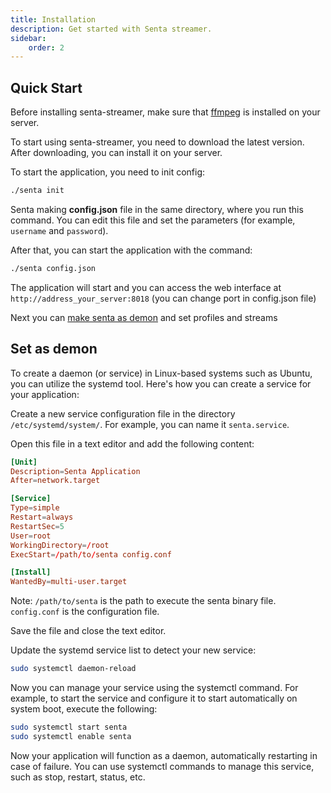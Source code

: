 ```yaml
---
title: Installation
description: Get started with Senta streamer.
sidebar:
    order: 2
---
```

## Quick Start

Before installing senta-streamer, make sure that [ffmpeg](https://ffmpeg.org/) is installed on your server.

To start using senta-streamer, you need to download the latest version. After downloading, you can install it on your server.

To start the application, you need to init config:

```bash [terminal]
./senta init
```

Senta making **config.json** file in the same directory, where you run this command. You can edit this file and set the parameters (for example, `username` and `password`).

After that, you can start the application with the command:

```bash [terminal]
./senta config.json
```

The application will start and you can access the web interface at `http://address_your_server:8018` (you can change port in config.json file)

Next you can [make senta as demon](/getting-started/installation/#set-as-demon) and set profiles and streams

## Set as demon

To create a daemon (or service) in Linux-based systems such as Ubuntu, you can utilize the systemd tool. Here's how you can create a service for your application:

Create a new service configuration file in the directory `/etc/systemd/system/`. For example, you can name it `senta.service`.

Open this file in a text editor and add the following content:

```toml
[Unit]
Description=Senta Application
After=network.target

[Service]
Type=simple
Restart=always
RestartSec=5
User=root
WorkingDirectory=/root
ExecStart=/path/to/senta config.conf

[Install]
WantedBy=multi-user.target
```

Note: `/path/to/senta` is the path to execute the senta binary file. `config.conf` is the configuration file.

Save the file and close the text editor.

Update the systemd service list to detect your new service:

```bash [terminal]
sudo systemctl daemon-reload
```

Now you can manage your service using the systemctl command. For example, to start the service and configure it to start automatically on system boot, execute the following:

```bash [terminal]
sudo systemctl start senta
sudo systemctl enable senta
```

Now your application will function as a daemon, automatically restarting in case of failure. You can use systemctl commands to manage this service, such as stop, restart, status, etc.

